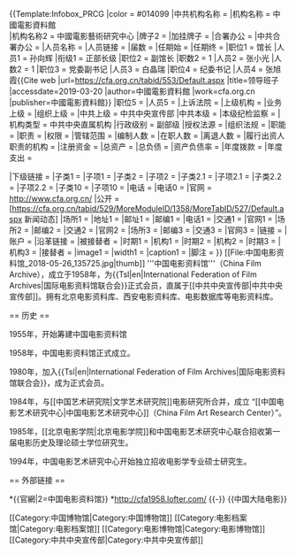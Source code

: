 {{Template:Infobox_PRCG
|color = #014099
|中共机构名称 = <!--可选，用于中共党、团、群系统的机构，自动套红、分类 -->
|机构名称 = 中國電影資料館<br />
|机构名称2 = 中國電影藝術研究中心
|牌子2 = <!--“一个机构两块牌子”且条目未合并时用。若“单机构的多牌子”在同一条目，可在“机构名称”栏换行并列——其中中共组织应用红色字体。另外，同一机构更名前的旧牌子列在“前身”，继承其他机构的牌子的情况则说明于“被接替者”。-->
|加挂牌子 = 
|合署办公 = <!-- “合署办公”且条目未合并时用。如在同一条目应各有各的信息框 -->
|中共合署办公  =  <!-- 与中共机构合署办公 -->
|人员名称 = <!--缺省时显示为“'''主要官员'''” -->
|人员链接 = <!--该机构人员介绍条目/段落的百科内部链接，自动加“[[　|　]]” 。-->
|届数 = 
|任期始 = 
|任期终 = 
|职位1 = 馆长
|人员1 = 孙向辉
|衔级1 = 正部长级
|职位2 = 副馆长
|职数2 = 1
|人员2 = 张小光
|人数2 = 1
|职位3 = 党委副书记
|人员3 = 白晶瑞
|职位4 = 纪委书记
|人员4 = 张旭霞<ref>{{Cite web |url=https://cfa.org.cn/tabid/553/Default.aspx |title=领导班子 |accessdate=2019-03-20 |author=中國電影資料館 |work=cfa.org.cn |publisher=中國電影資料館}}</ref>
|职位5 = 
|人员5 = 
|上诉法院 =  <!-- 非终审法院适用 -->
|上级机构 = <!-- 不分业务/组织时，或者有特殊上级机构如政法委时 -->
|业务上级 =  <!-- 地方政府部门等适用 -->
|组织上级 = <!-- 地方政府部门等适用 -->
|中共上级 = 中共中央宣传部
|中共本级 = 
|本级纪检监察 = <!-- 自2018年6月起，中央纪委国家监委统一设立派驻机构，名称为“中央纪律检查委员会国家监察委员会派驻纪检监察组”。 -->
|机构类型 = 中共中央直属机构
|行政级别 = 副部级<!-- 中央编制填：正国级、副国级、正部级、副部级、正司局级、副司局级……，地方编制填：正省级、副省级、正地厅级、副地厅级…… 自动设页面分类（后缀“单位”） -->
|授权法源 = <!-- 如：宪法、人大决定、行政法规 -->
|组织法规 = <!-- 如：组织法、“三定”规定 -->
|职能 = 
|职责 = 
|权限 = 
|管辖范围 = 
|编制人数 = 
|在职人数 = 
|离退人数 =
|履行出资人职责的机构 = <!-- 如：国资委、财政部 -->
|注册资金 = 
|总资产 = 
|总负债 = 
|资产负债率 = 
|年度拨款 = 
|年度支出 = 
<!--“下级机构”栏一般用于列出/链接下级机构的分类和每类机构的个数；具体机构名可以列举在条目正文、有关列表、子机构导航模板（没有子机构导航模板时或必要时也可以制作利用本模板制作{{某母机构信息框}}模板，导航子机构的类别等特殊条目）-->
|下级链接 = <!--下级机构条目/段落的百科内部链接，自动加“[[　|　]]” 。-->
|子类1 = <!--如：办公厅-->
|子项1 = <!--如：1-->
|子类2 = <!-- 如：内设机构 -->
|子项2 = 
|子类2.1 = <!-- 如：批准/实有内设机构数 -->
|子项2.1 =
|子类2.2 = <!-- 如：职能司局/处/室 -->
|子项2.2 = 
|子类10 = <!-- 如：[[国务院部委管理的国家局|国家局]] -->
|子项10 = <!-- 如：[[国家信访局|国家信访局]] -->
|电话 = <!-- 电话号码使用场所不明时用 -->
|电话0 = <!-- 特服热线 -->
|官网 = http://www.cfa.org.cn/
|公开 = [https://cfa.org.cn/tabid/529/MoreModuleID/1358/MoreTabID/527/Default.aspx 新闻动态]<!-- 政府信息公开处，如官网信息公开专栏 -->
|场所1 = <!-- 如：首长驻地、办公大楼、办公地址——缺省时显示为“总部” -->
|地址1 =
|邮址1 =
|邮编1 = 
|电话1 = <!-- 请使用{{tel}}模板 -->
|交通1 =
|官网1 =
|场所2 = <!-- 如：某部门、服务大厅、信访处等等 -->
|邮编2 =
|交通2 =
|官网2 =
|场所3 =
|邮编3 =
|交通3 =
|官网3 =
|链接 = <!-- 相关链接 -->
|账户 =
|沿革链接 = <!--机构沿革目/段落的百科内部链接，自动加“[[　|　]]” 。-->
|被接替者 =
|时期1 =
|机构1 =
|时期2 =
|机构2 =
|时期3 =
|机构3 =
|接替者 =
|image1 =
|width1 =
|caption1 =
|脚注 = <!-- 脚注区。可以用<references />，避免使用{{Reflist}}。没有脚注的留空。-->
}}
[[File:中国电影资料馆_2018-05-26_135725.jpg|thumb]]
'''中国电影资料馆'''（China Film Archive），成立于1958年，为{{Tsl|en|International Federation of Film Archives|国际电影资料馆联合会}}正式会员，直属于[[中共中央宣传部|中共中央宣传部]]。拥有北京电影资料库、西安电影资料库、电影数据库等电影资料库。

== 历史 ==

1955年，开始筹建中国电影资料馆

1958年，中国电影资料馆正式成立。

1980年，加入{{Tsl|en|International Federation of Film Archives|国际电影资料馆联合会}}，成为正式会员。

1984年，与[[中国艺术研究院|文学艺术研究院]]电影研究所合并，成立 “[[中国电影艺术研究中心|中国电影艺术研究中心]]（China Film Art Research Center）”。

1985年，[[北京电影学院|北京电影学院]]和中国电影艺术研究中心联合招收第一届电影历史及理论硕士学位研究生。

1994年，中国电影艺术研究中心开始独立招收电影学专业硕士研究生。

== 外部链接 ==

*{{官網|2=中国电影资料馆}}
*http://cfa1958.lofter.com/
{{-}}
{{中国大陆电影}}

[[Category:中国博物馆|Category:中国博物馆]]
[[Category:电影档案馆|Category:电影档案馆]]
[[Category:电影博物馆|Category:电影博物馆]]
[[Category:中共中央宣传部|Category:中共中央宣传部]]